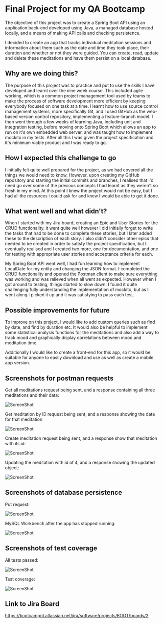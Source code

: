 
# Final Project for my QA Bootcamp

The objective of this project was to create a Spring Boot API using an application back-end developed using Java, 
a managed database hosted locally, and a means of making API calls and checking persistence.

I decided to create an app that tracks individual meditation sessions and information about them such as the date and time they took place, their duration and whether or not they were guided.
You can create, read, update and delete these meditations and have them persist on a local database.

## Why are we doing this?
The purpose of this project was to practice and put to use the skills
 I have developed and learnt over the nine week course. This included
  agile working, which is a common project management tool used by teams to
  make the process of software development more efficient by keeping everybody focused on one task at a time. I learnt how to use 
 source control management systems, more specifically Git, and I used GitHub as the web-based version control repository,
  implementing a feature-branch model. I then went through a few weeks of learning Java, including unit and integration testing, before moving onto Spring Boot
  which allows an app to run on it's own embedded web server, and was taught how to implement mockito in my tests.
  After all this I was given the project specification and it's minimum viable product and I was ready to go.
 
## How I expected this challenge to go

I initially felt quite well prepared for the project, as we had covered all the things we would need to know. However,
upon creating my GitHub repository and starting the initial commits and branches, I realised that I'd need go over some of
the previous concepts I had learnt as they weren't so fresh in my mind. At this point I knew the project would not
be easy, but I had all the resources I could ask for and knew I would be able to get it done.

## What went well and what didn't?

When I started with my Jira board, creating an Epic and User Stories for the CRUD functionality, it
 went quite well however I did initially forget to write the tasks that had to be done to complete these stories,
 but I later added these to the description of each story. I also didn't consider other epics that needed to be
 created in order to satisfy the project specification, but I eventually realised and I created two more,
 one for documentation, and one for testing
with appropriate user stories and acceptance criteria for each.

My Spring Boot API went well, I had fun learning how to implement LocalDate
 for my entity and changing the JSON format. I completed the CRUD functionality and opened the Postman client to 
 make sure everything was working and was relieved when all went as expected.
 However when I got around to testing,
  things started to slow down.
 I found it quite challenging fully understanding the implementation of mockito, but as I went 
 along I picked it up and it was satisfying to pass each test.



## Possible improvements for future 

To improve on this project, I would like to add custom queries such as find by date, and find by duration etc. It would
also be helpful to implement some statistical analysis functions for the meditations and
also add a way to track mood and graphically display correlations between mood and 
meditation time.

Additionally 
I would like to create a front-end for this app, so it would be suitable for anyone to easily download and use as well as create
a mobile app version.

## Screenshots for postman requests

Get all meditations request being sent, and a response containing all three meditations and their data:

![ScreenShot](screenshots/GetAllRequest.png)

Get meditation by ID request being sent, and a response showing the data for that meditation:

![ScreenShot](screenshots/GetById.png)

Create meditation request being sent, and a response show that meditation with its id:

![ScreenShot](screenshots/CreateRequest.png)

Updating the meditation with id of 4, and a response showing the updated object:

![ScreenShot](screenshots/PutRequest.png)


## Screenshots of database persistence

Put request:

![ScreenShot](screenshots/Persist1.png)

MySQL Workbench after the app has stopped running:

![ScreenShot](screenshots/Persist2.png)

## Screenshots of test coverage

All tests passed:

![ScreenShot](screenshots/AllTestsPassing.png)

Test coverage:

![ScreenShot](screenshots/TestCoverage.png)

## Link to Jira Board

https://bootcampnt.atlassian.net/jira/software/projects/BOOT/boards/2
